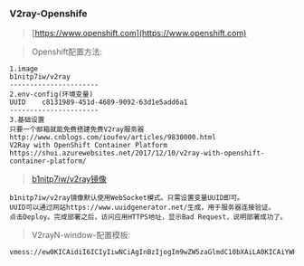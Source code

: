 ### V2ray-Openshife
> [https://www.openshift.com](https://www.openshift.com)

> Openshift配置方法:
```
1.image
b1nitp7iw/v2ray
----------------------
2.env-config(环境变量)
UUID    c8131989-451d-4689-9092-63d1e5add6a1
----------------------
3.基础设置
只要一个邮箱就能免费搭建免费V2ray服务器
http://www.cnblogs.com/ioufev/articles/9830000.html
V2Ray with OpenShift Container Platform
https://shui.azurewebsites.net/2017/12/10/v2ray-with-openshift-container-platform/
```

> [b1nitp7iw/v2ray镜像](https://shui.azurewebsites.net/2017/12/10/v2ray-with-openshift-container-platform/)
```
b1nitp7iw/v2ray镜像默认使用WebSocket模式。只需设置变量UUID即可。
UUID可以通过网站https://www.uuidgenerator.net/生成，用于服务器连接验证。
点击Deploy。完成部署之后，访问应用HTTPS地址，显示Bad Request，说明部署成功了。
```

> V2rayN-window-配置模板:
```
vmess://ew0KICAidiI6ICIyIiwNCiAgInBzIjogIm9wZW5zaGlmdC10bXAiLA0KICAiYWRkIjogInYycmF5LXYycmF5LWRldi43ZTE0LnN0YXJ0ZXItdXMtd2VzdC0yLm9wZW5zaGlmdGFwcHMuY29tIiwNCiAgInBvcnQiOiAiNDQzIiwNCiAgImlkIjogImM4MTMxOTg5LTQ1MWQtNDY4OS05MDkyLTYzZDFlNWFkZDZhMSIsDQogICJhaWQiOiAiNjQiLA0KICAibmV0IjogIndzIiwNCiAgInR5cGUiOiAibm9uZSIsDQogICJob3N0IjogIiIsDQogICJwYXRoIjogIiIsDQogICJ0bHMiOiAidGxzIg0KfQ==

```